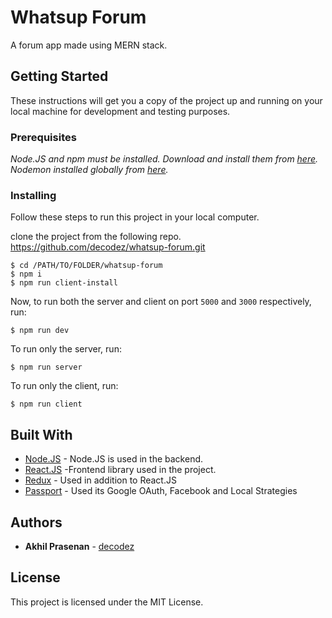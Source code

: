# Whatsup Forum

A forum app made using MERN stack.

## Getting Started

These instructions will get you a copy of the project up and running on your local machine for development and testing purposes.

### Prerequisites

_Node.JS and npm must be installed. Download and install them from [here](https://nodejs.org)._
_Nodemon installed globally from [here](https://github.com/remy/nodemon)._

### Installing

Follow these steps to run this project in your local computer.

clone the project from the following repo.
https://github.com/decodez/whatsup-forum.git

```
$ cd /PATH/TO/FOLDER/whatsup-forum
$ npm i
$ npm run client-install
```

Now, to run both the server and client on port `5000` and `3000` respectively, run:

```
$ npm run dev
```

To run only the server, run:

```
$ npm run server
```

To run only the client, run:

```
$ npm run client
```

## Built With

- [Node.JS](http://nodejs.org/) - Node.JS is used in the backend.
- [React.JS](https://reactjs.org/) -Frontend library used in the project.
- [Redux](https://redux.js.org/) - Used in addition to React.JS
- [Passport](https://http://passportjs.org/) - Used its Google OAuth, Facebook and Local Strategies

## Authors

- **Akhil Prasenan** - [decodez](https://github.com/decodez)

## License

This project is licensed under the MIT License.
